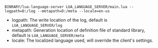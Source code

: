 `BINRARY/lua-language-server LUA_LANGUAGE_SERVER/main.lua --logpath=D:/log --metapath=D:/meta --locale=en-us`

* logpath: The write location of the log, default is `LUA_LANGUAGE_SERVER/log`
* metapath: Generation location of definition file of standard library, default is `LUA_LANGUAGE_SERVER/meta`
* locale: The localized language used, will override the client's settings.